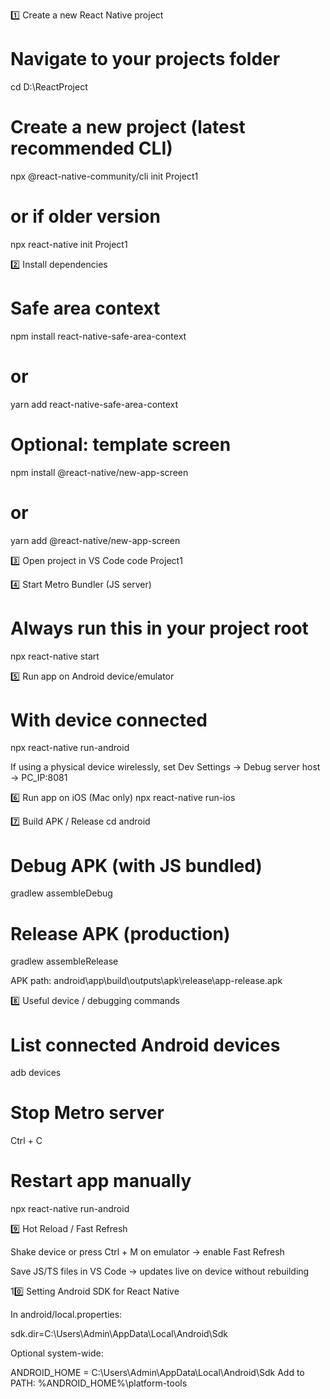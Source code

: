 1️⃣ Create a new React Native project
# Navigate to your projects folder
cd D:\ReactProject

# Create a new project (latest recommended CLI)
npx @react-native-community/cli init Project1
# or if older version
npx react-native init Project1

2️⃣ Install dependencies
# Safe area context
npm install react-native-safe-area-context
# or
yarn add react-native-safe-area-context

# Optional: template screen
npm install @react-native/new-app-screen
# or
yarn add @react-native/new-app-screen

3️⃣ Open project in VS Code
code Project1

4️⃣ Start Metro Bundler (JS server)
# Always run this in your project root
npx react-native start

5️⃣ Run app on Android device/emulator
# With device connected
npx react-native run-android


If using a physical device wirelessly, set Dev Settings → Debug server host → PC_IP:8081

6️⃣ Run app on iOS (Mac only)
npx react-native run-ios

7️⃣ Build APK / Release
cd android

# Debug APK (with JS bundled)
gradlew assembleDebug

# Release APK (production)
gradlew assembleRelease


APK path: android\app\build\outputs\apk\release\app-release.apk

8️⃣ Useful device / debugging commands
# List connected Android devices
adb devices

# Stop Metro server
Ctrl + C

# Restart app manually
npx react-native run-android

9️⃣ Hot Reload / Fast Refresh

Shake device or press Ctrl + M on emulator → enable Fast Refresh

Save JS/TS files in VS Code → updates live on device without rebuilding

10️⃣ Setting Android SDK for React Native

In android/local.properties:

sdk.dir=C:\\Users\\Admin\\AppData\\Local\\Android\\Sdk


Optional system-wide:

ANDROID_HOME = C:\Users\Admin\AppData\Local\Android\Sdk
Add to PATH: %ANDROID_HOME%\platform-tools
